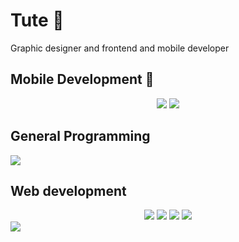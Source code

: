 # Tute 🌱
Graphic designer and frontend and mobile developer

## Mobile Development 🍂
<div align="center">
<img src="https://img.shields.io/badge/Dart-0175C2?style=for-the-badge&logo=dart&logoColor=white" />
<img src="https://img.shields.io/badge/Flutter-02569B?style=for-the-badge&logo=flutter&logoColor=white" />
</div>

## General Programming 
<img src="https://img.shields.io/badge/Go-00ADD8?style=for-the-badge&logo=go&logoColor=white" />

## Web development
<div align="center">
<img src="https://img.shields.io/badge/HTML5-E34F26?style=for-the-badge&logo=html5&logoColor=white" />
<img src="https://img.shields.io/badge/Tailwind_CSS-38B2AC?style=for-the-badge&logo=tailwind-css&logoColor=white" />
<img src="https://img.shields.io/badge/JavaScript-323330?style=for-the-badge&logo=javascript&logoColor=F7DF1E" />
<img src="https://img.shields.io/badge/Svelte-4A4A55?style=for-the-badge&logo=svelte&logoColor=FF3E00" />
</div>

<img src="https://img.shields.io/badge/SAP-0FAAFF?style=for-the-badge&logo=sap&logoColor=white" />






